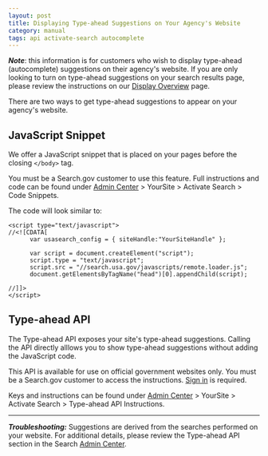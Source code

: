```yaml
---
layout: post
title: Displaying Type-ahead Suggestions on Your Agency's Website
category: manual
tags: api activate-search autocomplete
---
```


**_Note_**: this information is for customers who wish to display type-ahead (autocomplete) suggestions on their agency's website. If you are only looking to turn on type-ahead suggestions on your search results page, please review the instructions on our [Display Overview](/manual/display-overview.html#modules) page.

There are two ways to get type-ahead suggestions to appear on your agency's website.

## JavaScript Snippet

We offer a JavaScript snippet that is placed on your pages before the closing `</body>` tag. 

You must be a Search.gov customer to use this feature. Full instructions and code can be found under [Admin Center](https://search.usa.gov/sites) > YourSite > Activate Search > Code Snippets.

The code will look similar to:

    <script type="text/javascript">
    //<![CDATA[
          var usasearch_config = { siteHandle:"YourSiteHandle" };
    
          var script = document.createElement("script");
          script.type = "text/javascript";
          script.src = "//search.usa.gov/javascripts/remote.loader.js";
          document.getElementsByTagName("head")[0].appendChild(script);
    
    //]]>
    </script>


## Type-ahead API 

The Type-ahead API exposes your site's type-ahead suggestions. Calling the API directly alllows you to show type-ahead suggestions without adding the JavaScript code.

This API is available for use on official government websites only. You must be a Search.gov customer to access the instructions. [Sign in](https://search.usa.gov/sites) is required. 

Keys and instructions can be found under [Admin Center](https://search.usa.gov/sites) > YourSite > Activate Search > Type-ahead API Instructions.

--- 
***Troubleshooting:*** Suggestions are derived from the searches performed on your website. For additional details, please review the Type-ahead API section in the Search [Admin Center](https://search.usa.gov/sites).

